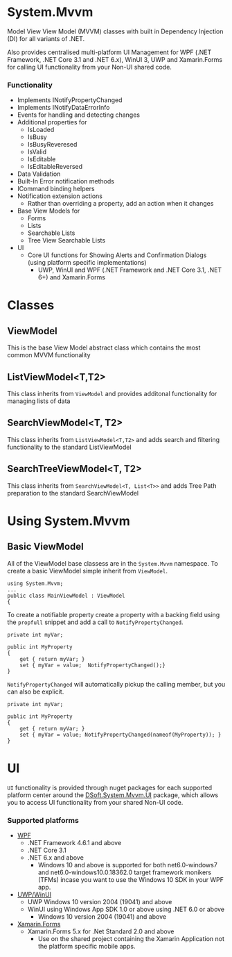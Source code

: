 # System.Mvvm

Model View View Model (MVVM) classes with built in Dependency Injection (DI) for all variants of .NET.

Also provides centralised multi-platform UI Management for WPF (.NET Framework, .NET Core 3.1 and .NET 6.x), WinUI 3, UWP and Xamarin.Forms for calling UI functionality from your Non-UI shared code.

### Functionality

- Implements INotifyPropertyChanged
- Implements INotifyDataErrorInfo
- Events for handling and detecting changes
- Additional properties for 
  - IsLoaded
  - IsBusy
  - IsBusyReveresed
  - IsValid
  - IsEditable
  - IsEditableReversed
- Data Validation 
- Built-In Error notification methods
- ICommand binding helpers
- Notification extension actions
    - Rather than overriding a property, add an action when it changes
- Base View Models for
    - Forms
    - Lists
    - Searchable Lists
    - Tree View Searchable Lists
- UI
  - Core UI functions for Showing Alerts and Confirmation Dialogs (using platform specific implementations)
     - UWP, WinUI and WPF (.NET Framework and .NET Core 3.1, .NET 6+) and Xamarin.Forms

# Classes

## ViewModel
This is the base View Model abstract class which contains the most common MVVM functionality

## ListViewModel<T,T2>
This class inherits from `ViewModel` and provides additonal functionality for managing lists of data

## SearchViewModel<T, T2>
This class inherits from `ListViewModel<T,T2>` and adds search and filtering functionality to the standard ListViewModel

## SearchTreeViewModel<T, T2>
This class inherits from `SearchViewModel<T, List<T>>` and adds Tree Path preparation to the standard SearchViewModel

# Using System.Mvvm

## Basic ViewModel
All of the ViewModel base classess are in the `System.Mvvm` namespace.  To create a basic ViewModel simple inherit from `ViewModel`.

    using System.Mvvm;
    ...
    public class MainViewModel : ViewModel
    {

To create a notifiable property create a property with a backing field using the `propfull` snippet and add a call to `NotifyPropertyChanged`.

    private int myVar;

    public int MyProperty
    {
        get { return myVar; }
        set { myVar = value;  NotifyPropertyChanged();}
    }

`NotifyPropertyChanged` will automatically pickup the calling member, but you can also be explicit.

    private int myVar;

    public int MyProperty
    {
        get { return myVar; }
        set { myVar = value; NotifyPropertyChanged(nameof(MyProperty)); }
    }



# UI

`UI` functionality is provided through nuget packages for each supported platform center around the [DSoft.System.Mvvm.UI](https://www.nuget.org/packages/DSoft.System.Mvvm.UI) package, which allows you to access UI functionality from your shared Non-UI code.

### Supported platforms

 - [WPF](https://www.nuget.org/packages/DSoft.System.Mvvm.UI.WPF)
   - .NET Framework 4.6.1 and above
   - .NET Core 3.1
   - .NET 6.x and above
     - Windows 10 and above is supported for both net6.0-windows7 and net6.0-windows10.0.18362.0 target framework monikers (TFMs) incase you want to use the Windows 10 SDK in your WPF app.
 - [UWP/WinUI](https://www.nuget.org/packages/DSoft.System.Mvvm.UI.WinUI)
   - UWP Windows 10 version 2004 (19041) and above
   - WinUI using Windows App SDK 1.0 or above using .NET 6.0 or above
     - Windows 10 version 2004 (19041) and above
 - [Xamarin.Forms](https://www.nuget.org/packages/DSoft.System.Mvvm.UI.Forms)
   - Xamarin.Forms 5.x for .Net Standard 2.0 and above
     - Use on the shared project containing the Xamarin Application not the platform specific mobile apps.
